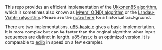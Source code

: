 This repo provides an efficient implementation of the [Ukkonen85
algorithm][U85], which is sometimes also known as [Myers' O(ND)
algorithm][myers86] or the [Landau-Vishkin algorithm][lv89]. Please see the
[notes here][note] for a historical background.

There are two implementations. [u85-basic.c](u85-basic.c) gives a basic
implementation. It is more complex but can be faster than the original
algorithm when input sequences are distinct in length. [u85-fast.c](u85-fast.c)
is an optimized version. It is comparable to [edlib][edlib] in speed on a few
examples.

[U85]: https://www.sciencedirect.com/science/article/pii/S0019995885800462
[myers86]: https://link.springer.com/article/10.1007/BF01840446
[lv89]: https://doi.org/10.1016/0196-6774(89)90010-2
[note]: https://github.com/lh3/miniwfa#historical-notes-on-wfa-and-related-algorithms
[edlib]: https://github.com/Martinsos/edlib
